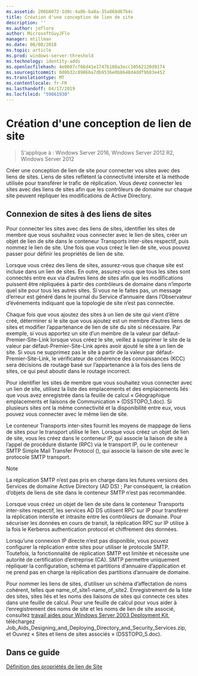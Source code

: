 ```yaml
---
ms.assetid: 206b8072-1d0c-4a0b-ba8a-35a868d67b4c
title: Création d'une conception de lien de site
description: ''
ms.author: joflore
author: MicrosoftGuyJFlo
manager: mtillman
ms.date: 08/08/2018
ms.topic: article
ms.prod: windows-server-threshold
ms.technology: identity-adds
ms.openlocfilehash: 4e0607cf66d41e1747b108a3ecc10562120d9174
ms.sourcegitcommit: 0d0b32c8986ba7db9536e0b8648d4ddf9b03e452
ms.translationtype: MT
ms.contentlocale: fr-FR
ms.lasthandoff: 04/17/2019
ms.locfileid: "59861930"
---
```

# <a name="creating-a-site-link-design"></a>Création d'une conception de lien de site

>S'applique à : Windows Server 2016, Windows Server 2012 R2, Windows Server 2012

Créer une conception de lien de site pour connecter vos sites avec des liens de sites. Liens de sites reflètent la connectivité intersite et la méthode utilisée pour transférer le trafic de réplication. Vous devez connecter les sites avec des liens de sites afin que les contrôleurs de domaine sur chaque site peuvent répliquer les modifications de Active Directory.  
  
## <a name="connecting-sites-with-site-links"></a>Connexion de sites à des liens de sites

Pour connecter les sites avec des liens de sites, identifier les sites de membre que vous souhaitez vous connecter avec le lien de sites, créer un objet de lien de site dans le conteneur Transports inter-sites respectif, puis nommez le lien de site. Une fois que vous créez le lien de site, vous pouvez passer pour définir les propriétés de lien de site.  
  
Lorsque vous créez des liens de sites, assurez-vous que chaque site est incluse dans un lien de sites. En outre, assurez-vous que tous les sites sont connectés entre eux via d’autres liens de sites afin que les modifications puissent être répliquées à partir des contrôleurs de domaine dans n’importe quel site pour tous les autres sites. Si vous ne le faites pas, un message d’erreur est généré dans le journal du Service d’annuaire dans l’Observateur d’événements indiquant que la topologie de site n’est pas connectée.  
  
Chaque fois que vous ajoutez des sites à un lien de site qui vient d’être créé, déterminer si le site que vous ajoutez est un membre d’autres liens de sites et modifier l’appartenance de lien de site du site si nécessaire. Par exemple, si vous apportez un site d’un membre de la valeur par défaut-Premier-Site-Link lorsque vous créez le site, veillez à supprimer le site de la valeur par défaut-Premier-Site-Link après avoir ajouté le site à un lien de site. Si vous ne supprimez pas le site à partir de la valeur par défaut-Premier-Site-Link, le vérificateur de cohérence des connaissances (KCC) sera décisions de routage basé sur l’appartenance à la fois des liens de sites, ce qui peut aboutir dans le routage incorrect.  
  
Pour identifier les sites de membre que vous souhaitez vous connecter avec un lien de site, utilisez la liste des emplacements et des emplacements liés que vous avez enregistrée dans la feuille de calcul « Géographique emplacements et liaisons de Communication » (DSSTOPO_1.doc). Si plusieurs sites ont la même connectivité et la disponibilité entre eux, vous pouvez vous connecter avec le même lien de site.  
  
Le conteneur Transports inter-sites fournit les moyens de mappage de liens de sites pour le transport utilise le lien. Lorsque vous créez un objet de lien de site, vous les créez dans le conteneur IP, qui associe la liaison de site à l’appel de procédure distante (RPC) via le transport IP, ou le conteneur SMTP Simple Mail Transfer Protocol (), qui associe la liaison de site avec le protocole SMTP transport.  
  
> [!NOTE]  
> La réplication SMTP n’est pas pris en charge dans les futures versions des Services de domaine Active Directory (AD DS) ; Par conséquent, la création d’objets de liens de site dans le conteneur SMTP n’est pas recommandée.  
  
Lorsque vous créez un objet de lien de site dans le conteneur Transports inter-sites respectif, les services AD DS utilisent RPC sur IP pour transférer la réplication intersite et intrasite entre les contrôleurs de domaine. Pour sécuriser les données en cours de transit, la réplication RPC sur IP utilise à la fois le Kerberos authentication protocol et chiffrement des données.  
  
Lorsqu’une connexion IP directe n’est pas disponible, vous pouvez configurer la réplication entre sites pour utiliser le protocole SMTP. Toutefois, la fonctionnalité de réplication SMTP est limitée et nécessite une autorité de certification d’entreprise (CA). SMTP permettre uniquement répliquer la configuration, schéma et partitions d’annuaire d’application et ne prend pas en charge la réplication des partitions d’annuaire de domaine.  
  
Pour nommer les liens de sites, d’utiliser un schéma d’affectation de noms cohérent, telles que name_of_site1-name_of_site2. Enregistrement de la liste des sites, sites liés et les noms des liaisons de sites qui connecte ces sites dans une feuille de calcul. Pour une feuille de calcul pour vous aider à l’enregistrement des noms de site et les noms de lien de site associé, consultez [travail aides pour Windows Server 2003 Deployment Kit](https://go.microsoft.com/fwlink/?LinkID=102558), téléchargez Job_Aids_Designing_and_Deploying_Directory_and_Security_Services.zip, et Ouvrez « Sites et liens de sites associés » (DSSTOPO_5.doc).  
  
## <a name="in-this-guide"></a>Dans ce guide

[Définition des propriétés de lien de Site](Setting-Site-Link-Properties.md)  
